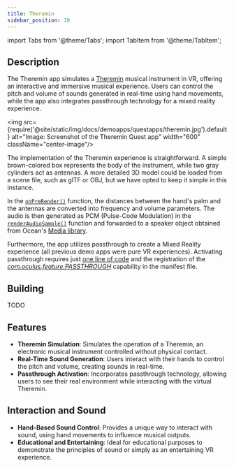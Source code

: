 ```yaml
---
title: Theremin
sidebar_position: 10
---
```


import Tabs from '@theme/Tabs';
import TabItem from '@theme/TabItem';

## Description

The Theremin app simulates a [Theremin](https://en.wikipedia.org/wiki/Theremin) musical instrument in VR, offering an interactive and immersive musical experience. Users can control the pitch and volume of sounds generated in real-time using hand movements, while the app also integrates passthrough technology for a mixed reality experience.

<img src={require('@site/static/img/docs/demoapps/questapps/theremin.jpg').default} alt="Image: Screenshot of the Theremin Quest app" width="600" className="center-image"/>

The implementation of the Theremin experience is straightforward. A simple brown-colored box represents the body of the instrument, while two gray cylinders act as antennas. A more detailed 3D model could be loaded from a scene file, such as glTF or OBJ, but we have opted to keep it simple in this instance.

In the [`onPreRender()`](https://github.com/facebookresearch/ocean/blob/7372549e039fe1718f364aeac534f919bf45d280/impl/application/ocean/demo/platform/meta/quest/openxr/theremin/quest/ThereminApplication.cpp#L95) function, the distances between the hand's palm and the antennas are converted into frequency and volume parameters. The audio is then generated as PCM (Pulse-Code Modulation) in the [`renderAudioSample()`](https://github.com/facebookresearch/ocean/blob/7372549e039fe1718f364aeac534f919bf45d280/impl/application/ocean/demo/platform/meta/quest/openxr/theremin/quest/ThereminApplication.cpp#L193) function and forwarded to a speaker object obtained from Ocean's [Media library](https://github.com/facebookresearch/ocean/blob/7372549e039fe1718f364aeac534f919bf45d280/impl/application/ocean/demo/platform/meta/quest/openxr/theremin/quest/ThereminApplication.cpp#L20).

Furthermore, the app utilizes passthrough to create a Mixed Reality experience (all previous demo apps were pure VR experiences). Activating passthrough requires just [one line of code](https://github.com/facebookresearch/ocean/blob/7372549e039fe1718f364aeac534f919bf45d280/impl/application/ocean/demo/platform/meta/quest/openxr/theremin/quest/ThereminApplication.cpp#L101) and the registration of the [*com.oculus.feature.PASSTHROUGH*](https://github.com/facebookresearch/ocean/blob/7372549e039fe1718f364aeac534f919bf45d280/impl/application/ocean/demo/platform/meta/quest/openxr/theremin/quest/AndroidManifest.xml#L13) capability in the manifest file.


## Building

<Tabs groupId="target-os" queryString>

  <TabItem value="quest" label="Quest">
    TODO
  </TabItem>

</Tabs>


## Features
 - **Theremin Simulation**: Simulates the operation of a Theremin, an electronic musical instrument controlled without physical contact.
 - **Real-Time Sound Generation**: Users interact with their hands to control the pitch and volume, creating sounds in real-time.
 - **Passthrough Activation**: Incorporates passthrough technology, allowing users to see their real environment while interacting with the virtual Theremin.


## Interaction and Sound
- **Hand-Based Sound Control**: Provides a unique way to interact with sound, using hand movements to influence musical outputs.
- **Educational and Entertaining**: Ideal for educational purposes to demonstrate the principles of sound or simply as an entertaining VR experience.
